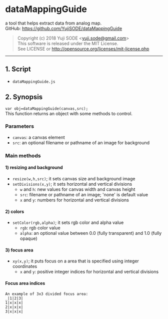 # dataMappingGuide
a tool that helps extract data from analog map.  
GitHub: https://github.com/YujiSODE/dataMappingGuide  
>Copyright (c) 2018 Yuji SODE \<yuji.sode@gmail.com\>  
>This software is released under the MIT License.  
>See LICENSE or http://opensource.org/licenses/mit-license.php
______
## 1. Script
- `dataMappingGuide.js`

## 2. Synopsis
`var obj=dataMappingGuide(canvas,src);`  
This function returns an object with some methods to control.

### Parameters  
- `canvas`: a canvas element
- `src`: an optional filename or pathname of an image for background

### Main methods
#### 1) resizing and background
- `resize(w,h,src)`; it sets canvas size and background image
- `setDivisions(x,y)`; it sets horizontal and vertical divisions
  - `w` and `h`: new values for canvas width and canvas height
  - `src`: filename or pathname of an image; 'none' is default value
  - `x` and `y`: numbers for horizontal and vertical divisions

#### 2) colors
- `setColor(rgb,alpha)`; it sets rgb color and alpha value
  - `rgb`: rgb color value
  - `alpha`: an optional value between 0.0 (fully transparent) and 1.0 (fully opaque)

#### 3) focus area
- `xy(x,y)`; it puts focus on a area that is specified using integer coordinates
  - `x` and `y`: positive integer indices for horizontal and vertical divisions

#### Focus area indices
    An example of 3x3 divided focus area:
    _|1|2|3|
    1|x|x|x|
    2|x|x|x|
    3|x|x|x|
 
